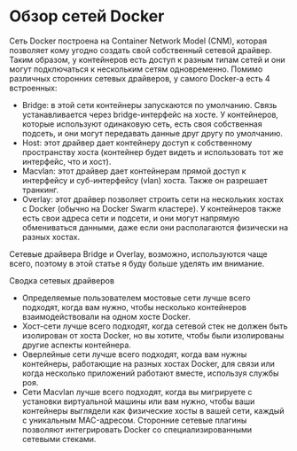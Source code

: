# Обзор сетей Docker

Сеть Docker построена на Container Network Model (CNM), которая позволяет кому угодно создать свой собственный сетевой драйвер. Таким образом, у контейнеров есть доступ к разным типам сетей и они могут подключаться к нескольким сетям одновременно. Помимо различных сторонних сетевых драйверов, у самого Docker-а есть 4 встроенных:


- Bridge: в этой сети контейнеры запускаются по умолчанию. Связь устанавливается через bridge-интерфейс на хосте. У контейнеров, которые используют одинаковую сеть, есть своя собственная подсеть, и они могут передавать данные друг другу по умолчанию.
- Host: этот драйвер дает контейнеру доступ к собственному пространству хоста (контейнер будет видеть и использовать тот же интерфейс, что и хост).
- Macvlan: этот драйвер дает контейнерам прямой доступ к интерфейсу и суб-интерфейсу (vlan) хоста. Также он разрешает транкинг.
- Overlay: этот драйвер позволяет строить сети на нескольких хостах с Docker (обычно на Docker Swarm кластере). У контейнеров также есть свои адреса сети и подсети, и они могут напрямую обмениваться данными, даже если они располагаются физически на разных хостах.

Сетевые драйвера Bridge и Overlay, возможно, используются чаще всего, поэтому в этой статье я буду больше уделять им внимание.

Сводка сетевых драйверов 

- Определяемые пользователем мостовые сети лучше всего подходят, когда вам нужно, чтобы несколько контейнеров взаимодействовали на одном хосте Docker.
- Хост-сети лучше всего подходят, когда сетевой стек не должен быть изолирован от хоста Docker, но вы хотите, чтобы были изолированы другие аспекты контейнера.
- Оверлейные сети лучше всего подходят, когда вам нужны контейнеры, работающие на разных хостах Docker, для связи или когда несколько приложений работают вместе, используя службы роя.
- Сети Macvlan лучше всего подходят, когда вы мигрируете с установки виртуальной машины или вам нужно, чтобы ваши контейнеры выглядели как физические хосты в вашей сети, каждый с уникальным MAC-адресом.
Сторонние сетевые плагины позволяют интегрировать Docker со специализированными сетевыми стеками.
